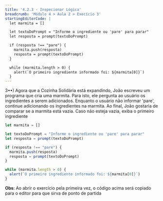 ```yaml
---
title: '4.2.3 - Inspecionar Lógica'
breadcrumb: 'Módulo 4 > Aula 2 > Execício 3'
startingEditorCode: | 
  let marmita = []

  let textoDoPrompt = "Informe o ingrediente ou 'pare' para parar"
  let resposta = prompt(textoDoPrompt)

  if (resposta !== "pare") {
    marmita.push(resposta)
    resposta = prompt(textoDoPrompt)
  }

  while (marmita.length > 0) {
    alert(`O primeiro ingrediente informado foi: ${marmita[0]}`)
  }
---
```


3••) Agora que a Cozinha Solidária está expandindo, João escreveu um programa que cria uma marmita. Para isto, ele pergunta ao usuário os ingredientes a serem adicionados. Enquanto o usuário não informar 'pare', continue adicionando os ingredientes na marmita. Ao final, João gostaria de comparar se a marmita está vazia. Caso não esteja vazia, exiba o primeiro ingrediente

```js
let marmita = []

let textoDoPrompt = "Informe o ingrediente ou 'pare' para parar"
let resposta = prompt(textoDoPrompt)

if (resposta !== "pare") {
  marmita.push(resposta)
  resposta = prompt(textoDoPrompt)
}

while (marmita.length > 0) {
  alert(`O primeiro ingrediente informado foi: ${marmita[0]}`)
}
```

**Obs**: Ao abrir o exercício pela primeira vez, o código acima será copiado para o editor para que sirva de ponto de partida
